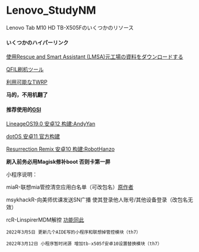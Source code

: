 # Lenovo_StudyNM
Lenovo Tab M10 HD TB-X505Fのいくつかのリソース

#### いくつかのハイパーリンク

[使用Rescue and Smart Assistant (LMSA)元工場の資料をダウンロードする](https://support.lenovo.com/jp/ja/downloads/ds101291-rescue-and-smart-assistant-lmsa)

[QFIL刷机ツール](https://qfiltool.com/)

[利用可能なTWRP](https://forum.xda-developers.com/t/recovery-tb-x505f-unofficial-twrp-3-6-x-for-lenovo-tab-m10-hd.4211221/)

**马的，不用机翻了**

#### 推荐使用的[GSI](https://github.com/phhusson/treble_experimentations/wiki/Generic-System-Image-%28GSI%29-list)

[LineageOS19.0 安卓12 构建:AndyYan](https://sourceforge.net/projects/andyyan-gsi/files/lineage-19.x/)

[dotOS 安卓11 官方构建](https://www.droidontime.com/devices/arm64)

[Resurrection Remix 安卓10 构建:RobotHanzo](https://sourceforge.net/projects/resurrection-remix-q-gsi/files/)

**刷入前务必用Magisk修补boot 否则卡第一屏**

小程序说明：

miaR-联想mia管控清空应用白名单（可改包名）[原作者](https://github.com/Alan-Star/alan-star.github.io)

msykhackR-向美师优课发送SN广播 使其登录他人账号/其他设备登录（改包名无效）

rcR-LinspirerMDM解控 [功能同此](https://github.com/YoungToday/rc)

`2022年3月5日 更新几个AIDE写的小程序和联想掉管控模块（th7）`

`2022年3月12日 小程序暂时闭源 增加tb-x505f安卓10设置替换模块（th7）`

